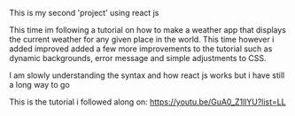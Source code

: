 This is my second 'project' using react js

This time im following a tutorial on how to make a weather app that displays the current weather for any given place in the world. This time however i added improved added a few more improvements to the tutorial such as dynamic backgrounds, error message and simple adjustments to CSS.

I am slowly understanding the syntax and how react js works but i have still a long way to go

This is the tutorial i followed along on: https://youtu.be/GuA0_Z1llYU?list=LL
